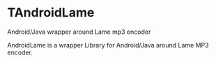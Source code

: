 # TAndroidLame
Android/Java wrapper around Lame mp3 encoder

AndroidLame is a wrapper Library for Android/Java around Lame MP3 encoder.
